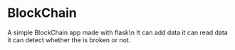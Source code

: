 # BlockChain
A simple BlockChain app made with flask\n
It can add data
it can read data
it can detect whether the is broken or not.
